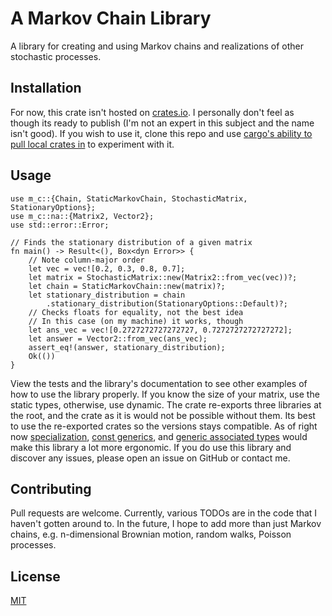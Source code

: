 
# A Markov Chain Library

A library for creating and using Markov chains and realizations of other stochastic processes.

## Installation

For now, this crate isn't hosted on [crates.io](https://crates.io/). I personally don't feel as though its ready to publish (I'm not an expert in this subject and the name isn't good). If you wish to use it, clone this repo and use [cargo's ability to pull local crates in](https://doc.rust-lang.org/cargo/reference/specifying-dependencies.html) to experiment with it.

## Usage

```.rust
use m_c::{Chain, StaticMarkovChain, StochasticMatrix, StationaryOptions};
use m_c::na::{Matrix2, Vector2};
use std::error::Error;

// Finds the stationary distribution of a given matrix
fn main() -> Result<(), Box<dyn Error>> {
    // Note column-major order
    let vec = vec![0.2, 0.3, 0.8, 0.7];
    let matrix = StochasticMatrix::new(Matrix2::from_vec(vec))?;
    let chain = StaticMarkovChain::new(matrix)?;
    let stationary_distribution = chain
        .stationary_distribution(StationaryOptions::Default)?;
    // Checks floats for equality, not the best idea
    // In this case (on my machine) it works, though
    let ans_vec = vec![0.2727272727272727, 0.7272727272727272];
    let answer = Vector2::from_vec(ans_vec);
    assert_eq!(answer, stationary_distribution);
    Ok(())
}
```

View the tests and the library's documentation to see other examples of how to use the library properly. If you know the size of your matrix, use the static types, otherwise, use dynamic. The crate re-exports three libraries at the root, and the crate as it is would not be possible without them. Its best to use the re-exported crates so the versions stays compatible. As of right now  [specialization](https://github.com/rust-lang/rust/issues/31844), [const generics](https://github.com/rust-lang/rust/issues/44580), and [generic associated types](https://github.com/rust-lang/rust/issues/44265) would make this library a lot more ergonomic. If you do use this library and discover any issues, please open an issue on GitHub or contact me.

## Contributing

Pull requests are welcome. Currently, various TODOs are in the code that I haven't gotten around to. In the future, I hope to add more than just Markov chains, e.g. n-dimensional Brownian motion, random walks, Poisson processes.

## License

[MIT](https://choosealicense.com/licenses/mit/)
